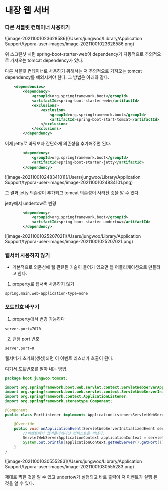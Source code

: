 # 내장 웹 서버





### 다른 서블릿 컨테이너 사용하기



![image-20211001023628586](/Users/jungwoo/Library/Application Support/typora-user-images/image-20211001023628586.png)



위 스크린샷 처럼 spring-boot-starter-web이 dependency가 자동적으로 추의적으로 가져오는 tomcat dependency가 있다.

다른 서블릿 컨테이너로 사용하기 위해서는 저 추의적으로 가져오는 tomcat dependency를 예외시켜야 한다. 그 방법은 아래와 같다.



```xml
    <dependencies>
        <dependency>
            <groupId>org.springframework.boot</groupId>
            <artifactId>spring-boot-starter-web</artifactId>
            <exclusions>
                <exclusion>
                    <groupId>org.springframework.boot</groupId>
                    <artifactId>spring-boot-start-tomcat</artifactId>
                </exclusion>
            </exclusions>
        </dependency>
```



이제 jetty로 바꿔보자 간단하게 의존성을 추가해주면 된다.



```xml
        <dependency>
            <groupId>org.springframework.boot</groupId>
            <artifactId>spring-boot-starter-jetty</artifactId>
        </dependency>
```



![image-20211001024834101](/Users/jungwoo/Library/Application Support/typora-user-images/image-20211001024834101.png)



그 결과 jetty 의존성이 추가되고 tomcat 의존성이 사라진 것을 알 수 있다.



jetty에서 undertow로 변경

```xml
        <dependency>
            <groupId>org.springframework.boot</groupId>
            <artifactId>spring-boot-starter-undertow</artifactId>
        </dependency>
```

![image-20211001025207021](/Users/jungwoo/Library/Application Support/typora-user-images/image-20211001025207021.png)



### 웹서버 사용하지 않기

- 기본적으로 의존성에 웹 관련된 기술이 들어가 있으면 웹 어플리케이션으로 만들려고 한다.



1. property로 웹서버 사용하지 않기

```application.properties
spring.main.web-application-type=none
```



### 포트번호 바꾸기

1. property에서 변경 가능하다

```application.properties
server.port=7070
```



2. 랜덤 port 번호

```application.properties
server.port=0
```



웹서버가 초기화(생성)되면 이 이벤트 리스너가 호출이 된다.

여기서 포트번호를 알아 내는 방법.

```java
package boot.jungwoo.tomcat;

import org.springframework.boot.web.servlet.context.ServletWebServerApplicationContext;
import org.springframework.boot.web.servlet.context.ServletWebServerInitializedEvent;
import org.springframework.context.ApplicationListener;
import org.springframework.stereotype.Component;

@Component
public class PortListener implements ApplicationListener<ServletWebServerInitializedEvent> {

    @Override
    public void onApplicationEvent(ServletWebServerInitializedEvent servletWebServerInitializedEvent) {
        //이벤트에서 웹어플리케이션 컨텍스트를 꺼낸다.
        ServletWebServerApplicationContext applicationContext = servletWebServerInitializedEvent.getApplicationContext();
        System.out.println(applicationContext.getWebServer().getPort());
    }
}
```



![image-20211001030555283](/Users/jungwoo/Library/Application Support/typora-user-images/image-20211001030555283.png)



제대로 찍힌 것을 알 수 있고 undertow가 실행되고 바로 출력이 저 이벤트가 실행 된 것을 알 수 있다.

